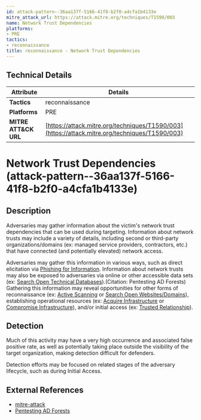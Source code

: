 ```yaml
---
id: attack-pattern--36aa137f-5166-41f8-b2f0-a4cfa1b4133e
mitre_attack_url: https://attack.mitre.org/techniques/T1590/003
name: Network Trust Dependencies
platforms:
- PRE
tactics:
- reconnaissance
title: reconnaissance - Network Trust Dependencies
---
```


## Technical Details

| Attribute | Details |
|-----------|----------|
| **Tactics** | reconnaissance |
| **Platforms** | PRE |
| **MITRE ATT&CK URL** | [https://attack.mitre.org/techniques/T1590/003](https://attack.mitre.org/techniques/T1590/003) |

# Network Trust Dependencies (attack-pattern--36aa137f-5166-41f8-b2f0-a4cfa1b4133e)

## Description
Adversaries may gather information about the victim's network trust dependencies that can be used during targeting. Information about network trusts may include a variety of details, including second or third-party organizations/domains (ex: managed service providers, contractors, etc.) that have connected (and potentially elevated) network access.

Adversaries may gather this information in various ways, such as direct elicitation via [Phishing for Information](https://attack.mitre.org/techniques/T1598). Information about network trusts may also be exposed to adversaries via online or other accessible data sets (ex: [Search Open Technical Databases](https://attack.mitre.org/techniques/T1596)).(Citation: Pentesting AD Forests) Gathering this information may reveal opportunities for other forms of reconnaissance (ex: [Active Scanning](https://attack.mitre.org/techniques/T1595) or [Search Open Websites/Domains](https://attack.mitre.org/techniques/T1593)), establishing operational resources (ex: [Acquire Infrastructure](https://attack.mitre.org/techniques/T1583) or [Compromise Infrastructure](https://attack.mitre.org/techniques/T1584)), and/or initial access (ex: [Trusted Relationship](https://attack.mitre.org/techniques/T1199)).

## Detection
Much of this activity may have a very high occurrence and associated false positive rate, as well as potentially taking place outside the visibility of the target organization, making detection difficult for defenders.

Detection efforts may be focused on related stages of the adversary lifecycle, such as during Initial Access.

## External References
- [mitre-attack](https://attack.mitre.org/techniques/T1590/003)
- [Pentesting AD Forests](https://www.slideshare.net/rootedcon/carlos-garca-pentesting-active-directory-forests-rooted2019)
